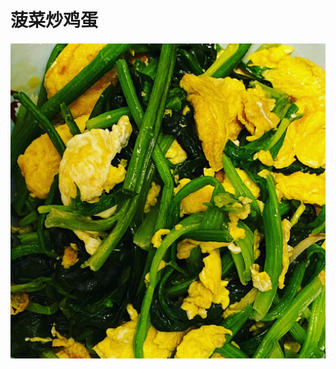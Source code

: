 # 菠菜炒鸡蛋

![&#x83E0;&#x83DC;&#x7092;&#x9E21;&#x86CB;](.gitbook/assets/43e2c36e-fc13-42ae-829d-5a97a44ce86b.jpg)

